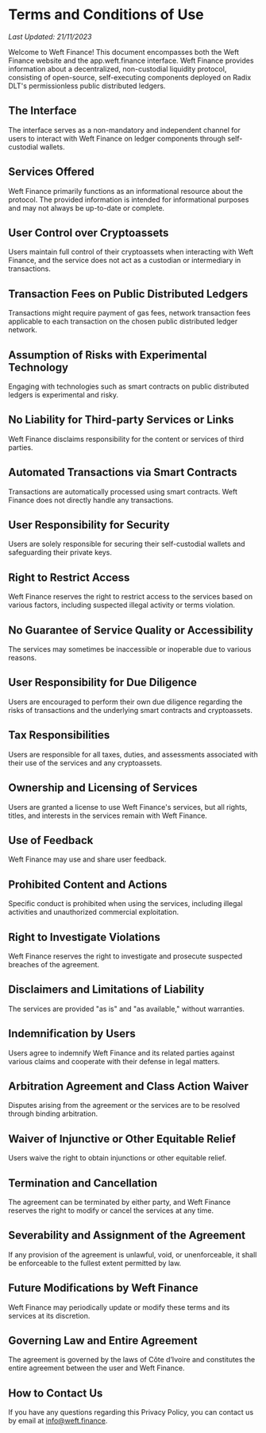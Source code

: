 # Terms and Conditions of Use

*Last Updated: 21/11/2023*

Welcome to Weft Finance! This document encompasses both the Weft Finance website and the app.weft.finance interface. Weft Finance provides information about a decentralized, non-custodial liquidity protocol, consisting of open-source, self-executing components deployed on Radix DLT's permissionless public distributed ledgers.

## The Interface
The interface serves as a non-mandatory and independent channel for users to interact with Weft Finance on ledger components through self-custodial wallets.

## Services Offered
Weft Finance primarily functions as an informational resource about the protocol. The provided information is intended for informational purposes and may not always be up-to-date or complete.

## User Control over Cryptoassets
Users maintain full control of their cryptoassets when interacting with Weft Finance, and the service does not act as a custodian or intermediary in transactions.

## Transaction Fees on Public Distributed Ledgers
Transactions might require payment of gas fees, network transaction fees applicable to each transaction on the chosen public distributed ledger network.

## Assumption of Risks with Experimental Technology
Engaging with technologies such as smart contracts on public distributed ledgers is experimental and risky.

## No Liability for Third-party Services or Links
Weft Finance disclaims responsibility for the content or services of third parties.

## Automated Transactions via Smart Contracts
Transactions are automatically processed using smart contracts. Weft Finance does not directly handle any transactions.

## User Responsibility for Security
Users are solely responsible for securing their self-custodial wallets and safeguarding their private keys.

## Right to Restrict Access
Weft Finance reserves the right to restrict access to the services based on various factors, including suspected illegal activity or terms violation.

## No Guarantee of Service Quality or Accessibility
The services may sometimes be inaccessible or inoperable due to various reasons.

## User Responsibility for Due Diligence
Users are encouraged to perform their own due diligence regarding the risks of transactions and the underlying smart contracts and cryptoassets.

## Tax Responsibilities
Users are responsible for all taxes, duties, and assessments associated with their use of the services and any cryptoassets.

## Ownership and Licensing of Services
Users are granted a license to use Weft Finance's services, but all rights, titles, and interests in the services remain with Weft Finance.

## Use of Feedback
Weft Finance may use and share user feedback.

## Prohibited Content and Actions
Specific conduct is prohibited when using the services, including illegal activities and unauthorized commercial exploitation.

## Right to Investigate Violations
Weft Finance reserves the right to investigate and prosecute suspected breaches of the agreement.

## Disclaimers and Limitations of Liability
The services are provided "as is" and "as available," without warranties.

## Indemnification by Users
Users agree to indemnify Weft Finance and its related parties against various claims and cooperate with their defense in legal matters.

## Arbitration Agreement and Class Action Waiver
Disputes arising from the agreement or the services are to be resolved through binding arbitration.

## Waiver of Injunctive or Other Equitable Relief
Users waive the right to obtain injunctions or other equitable relief.

## Termination and Cancellation
The agreement can be terminated by either party, and Weft Finance reserves the right to modify or cancel the services at any time.

## Severability and Assignment of the Agreement
If any provision of the agreement is unlawful, void, or unenforceable, it shall be enforceable to the fullest extent permitted by law.

## Future Modifications by Weft Finance
Weft Finance may periodically update or modify these terms and its services at its discretion.

## Governing Law and Entire Agreement
The agreement is governed by the laws of Côte d’Ivoire and constitutes the entire agreement between the user and Weft Finance.

## How to Contact Us ##
If you have any questions regarding this Privacy Policy, you can contact us by email at [info@weft.finance](mailto:info@weft.finance).
